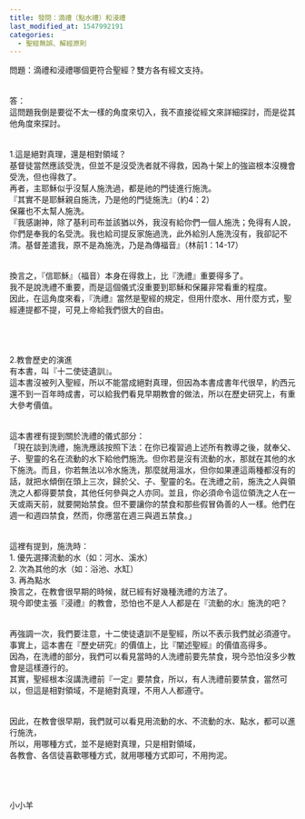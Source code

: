 ```yaml
---
title: 發問：滴禮（點水禮）和浸禮
last_modified_at: 1547992191
categories:
  - 聖經無誤、解經原則
---
```


問題：滴禮和浸禮哪個更符合聖經？雙方各有經文支持。<!--more--><br><br><br>答：<br>這問題我倒是要從不太一樣的角度來切入，我不直接從經文來詳細探討，而是從其他角度來探討。<br><br><br>1.這是絕對真理，還是相對領域？<br>基督徒當然應該受洗，但並不是沒受洗者就不得救，因為十架上的強盜根本沒機會受洗，但也得救了。<br>再者，主耶穌似乎沒幫人施洗過，都是祂的門徒進行施洗。<br>『其實不是耶穌親自施洗，乃是他的門徒施洗』（約4：2）<br>保羅也不太幫人施洗。<br>『我感謝神，除了基利司布並該猶以外，我沒有給你們一個人施洗；免得有人說，你們是奉我的名受洗。我也給司提反家施過洗，此外給別人施洗沒有，我卻記不清。基督差遣我，原不是為施洗，乃是為傳福音』（林前1：14-17）<br><br> <br>換言之，『信耶穌』（福音）本身在得救上，比『洗禮』重要得多了。<br>我不是說洗禮不重要，而是這個儀式沒重要到耶穌和保羅非常看重的程度。<br>因此，在這角度來看，『洗禮』當然是聖經的規定，但用什麼水、用什麼方式，聖經連提都不提，可見上帝給我們很大的自由。<br> <br><br><br><br>2.教會歷史的演進<br>有本書，叫『十二使徒遺訓』。<br>這本書沒被列入聖經，所以不能當成絕對真理，但因為本書成書年代很早，約西元還不到一百年時成書，可以給我們看見早期教會的做法，所以在歷史研究上，有重大參考價值。<br><br><br>這本書裡有提到關於洗禮的儀式部分：<br>「現在談到洗禮，施洗應該按照下法：在你已複習過上述所有教導之後，就奉父、子、聖靈的名在流動的水下給他們施洗。但你若是沒有流動的水，那就在其他的水下施洗。而且，你若無法以冷水施洗，那麼就用溫水，但你如果連這兩種都沒有的話，就把水傾倒在頭上三次，歸於父、子、聖靈的名。在洗禮之前，施洗之人與領洗之人都得要禁食，其他任何參與之人亦同。並且，你必須命令這位領洗之人在一天或兩天前，就要開始禁食。但不要讓你的禁食和那些假冒偽善的人一樣。他們在週一和週四禁食，然而，你應當在週三與週五禁食。」<br><br><br>這裡有提到，施洗時：<br>1.     優先選擇流動的水（如：河水、溪水）<br>2.     次為其他的水（如：浴池、水缸）<br>3.     再為點水<br>換言之，在教會很早期的時候，就已經有好幾種洗禮的方法了。<br>現今即使主張『浸禮』的教會，恐怕也不是人人都是在『流動的水』施洗的吧？<br><br> <br>再強調一次，我們要注意，十二使徒遺訓不是聖經，所以不表示我們就必須遵守。<br>事實上，這本書在『歷史研究』的價值上，比『闡述聖經』的價值高得多。<br>因為，在洗禮的部分，我們可以看見當時的人洗禮前要先禁食，現今恐怕沒多少教會是這樣遵行的。<br>其實，聖經根本沒講洗禮前『一定』要禁食，所以，有人洗禮前要禁食，當然可以，但這是相對領域，不是絕對真理，不用人人都遵守。<br> <br><br>因此，在教會很早期，我們就可以看見用流動的水、不流動的水、點水，都可以進行施洗，<br>所以，用哪種方式，並不是絕對真理，只是相對領域，<br>各教會、各信徒喜歡哪種方式，就用哪種方式即可，不用拘泥。<br> <br><br><br><br>小小羊<br><br><br><br><br>

